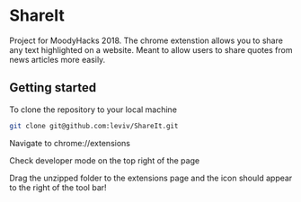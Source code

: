 # ShareIt
Project for MoodyHacks 2018. The chrome extenstion allows you to share any text highlighted on a website. Meant to allow users to share quotes from news articles more easily.

## Getting started
To clone the repository to your local machine
```bash
git clone git@github.com:leviv/ShareIt.git
```
Navigate to chrome://extensions

Check developer mode on the top right of the page

Drag the unzipped folder to the extensions page and the icon should appear to the right of the tool bar!
